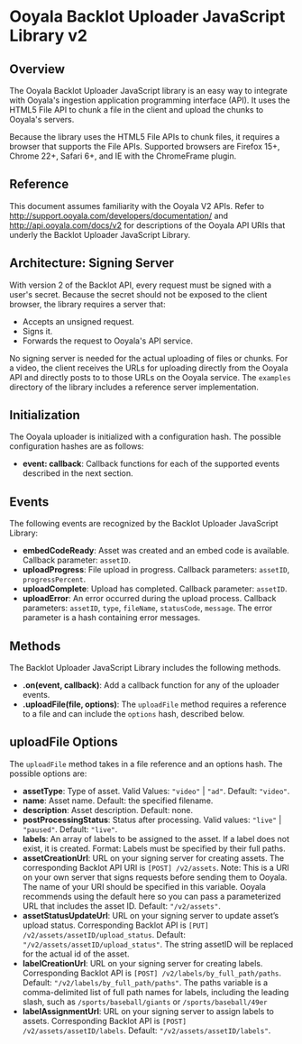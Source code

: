# Ooyala Backlot Uploader JavaScript Library v2

## Overview

The Ooyala Backlot Uploader JavaScript library is an easy way to integrate with Ooyala's ingestion application
programming interface (API). It uses the HTML5 File API to chunk a file in the client and upload the chunks
to Ooyala's servers.

Because the library uses the HTML5 File APIs to chunk files, it requires a browser that supports the File
APIs. Supported browsers are Firefox 15+, Chrome 22+, Safari 6+, and IE with the ChromeFrame plugin.

## Reference

This document assumes familiarity with the Ooyala V2 APIs. Refer to
http://support.ooyala.com/developers/documentation/ and http://api.ooyala.com/docs/v2 for descriptions of the
Ooyala API URIs that underly the Backlot Uploader JavaScript Library.

## Architecture: Signing Server

With version 2 of the Backlot API, every request must be signed with a user's secret. Because the secret
should not be exposed to the client browser, the library requires a server that:

* Accepts an unsigned request.
* Signs it.
* Forwards the request to Ooyala's API service.

No signing server is needed for the actual uploading  of files or chunks. For a video, the client receives the
URLs for uploading directly from the Ooyala API and directly posts to to those URLs on the Ooyala service. The
`examples` directory of the library includes a reference server implementation.

## Initialization

The Ooyala uploader is initialized with a configuration hash. The possible configuration hashes are as
follows:

* **event: callback**:  Callback functions for each of the supported events described in the next section.

## Events

The following events are recognized by the Backlot Uploader JavaScript Library:

* **embedCodeReady**: Asset was created and an embed code is available. Callback parameter: `assetID`.
* **uploadProgress**: File upload in progress. Callback parameters: `assetID`, `progressPercent`.
* **uploadComplete**: Upload has completed. Callback parameter: `assetID`.
* **uploadError**: An error occurred during the upload process. Callback parameters: `assetID`, `type`,
  `fileName`, `statusCode`, `message`. The error parameter is a hash containing error messages.

## Methods

The Backlot Uploader JavaScript Library includes the following methods.

* **.on(event, callback)**: Add a callback function for any of the uploader events.
* **.uploadFile(file, options)**: The `uploadFile` method requires a reference to a file and can include the
  `options` hash, described below.

## uploadFile Options

The `uploadFile` method takes in a file reference and an options hash. The possible options are:

* **assetType**: Type of asset. Valid Values: `"video"` | `"ad"`. Default: `"video"`.
* **name**: Asset name. Default: the specified filename.
* **description**: Asset description. Default: none.
* **postProcessingStatus**: Status after processing. Valid values: `"live"` | `"paused"`. Default: `"live"`.
* **labels**: An array of labels to be assigned to the asset. If a label does not exist, it is created.
  Format: Labels must be specified by their full paths.
* **assetCreationUrl**: URL on your signing server for creating assets. The corresponding Backlot API URI is
  `[POST] /v2/assets`. Note: This is a URI on your own server that signs requests before sending them to
  Ooyala. The name of your URI should be specified in this variable. Ooyala recommends using the default here
  so you can pass a parameterized URL that includes the asset ID. Default: `"/v2/assets"`.
* **assetStatusUpdateUrl**: URL on your signing server to update asset’s upload status. Corresponding Backlot
  API is `[PUT] /v2/assets/assetID/upload_status`.  Default: `"/v2/assets/assetID/upload_status"`. The
  string assetID will be replaced for the actual id of the asset.
* **labelCreationUrl**: URL on your signing server for creating labels. Corresponding Backlot API is `[POST]
  /v2/labels/by_full_path/paths`. Default: `"/v2/labels/by_full_path/paths"`. The paths variable is a
  comma-delimited list of full path names for labels, including the leading slash, such as
  `/sports/baseball/giants` or `/sports/baseball/49er`
* **labelAssignmentUrl**: URL on your signing server to assign labels to assets. Corresponding Backlot API is
  `[POST] /v2/assets/assetID/labels`. Default: `"/v2/assets/assetID/labels"`.
